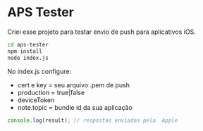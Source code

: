 # APS Tester

Criei esse projeto para testar envio de push para aplicativos iOS.

```sh
cd aps-tester
npm install
node index.js
```

No index.js configure:
* cert e key = seu arquivo .pem de push
* production = true|false
* deviceToken
* note.topic = bundle id da sua aplicação

```js
console.log(result); // respostas enviadas pela  Apple
```